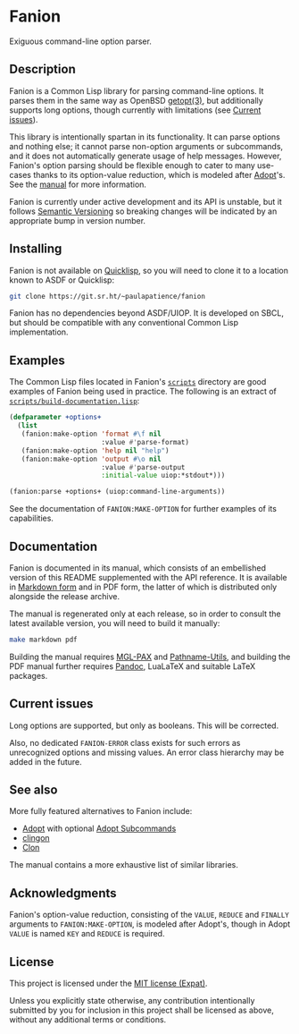 <!--
SPDX-FileCopyrightText: Copyright (c) 2023 Paul A. Patience <paul@apatience.com>
SPDX-License-Identifier: MIT
-->

# Fanion

Exiguous command-line option parser.

## Description

Fanion is a Common Lisp library for parsing command-line options.
It parses them in the same way as OpenBSD [getopt(3)][], but
additionally supports long options, though currently with limitations
(see [Current issues](#current-issues)).

This library is intentionally spartan in its functionality.
It can parse options and nothing else; it cannot parse non-option
arguments or subcommands, and it does not automatically generate usage
of help messages.
However, Fanion's option parsing should be flexible enough to cater to
many use-cases thanks to its option-value reduction, which is modeled
after [Adopt][]'s.
See the [manual](fanion.markdown) for more information.

Fanion is currently under active development and its API is unstable,
but it follows [Semantic Versioning][] so breaking changes will be
indicated by an appropriate bump in version number.

[getopt(3)]: https://man.openbsd.org/getopt.3
[Semantic Versioning]: https://semver.org/spec/v2.0.0.html

## Installing

Fanion is not available on [Quicklisp][], so you will need to clone it
to a location known to ASDF or Quicklisp:

```sh
git clone https://git.sr.ht/~paulapatience/fanion
```

Fanion has no dependencies beyond ASDF/UIOP.
It is developed on SBCL, but should be compatible with any conventional
Common Lisp implementation.

[Quicklisp]: https://www.quicklisp.org/beta/releases.html

## Examples

The Common Lisp files located in Fanion's [`scripts`](scripts) directory
are good examples of Fanion being used in practice.
The following is an extract of
[`scripts/build-documentation.lisp`](scripts/build-documentation.lisp):

```cl
(defparameter +options+
  (list
   (fanion:make-option 'format #\f nil
                       :value #'parse-format)
   (fanion:make-option 'help nil "help")
   (fanion:make-option 'output #\o nil
                       :value #'parse-output
                       :initial-value uiop:*stdout*)))

(fanion:parse +options+ (uiop:command-line-arguments))
```

See the documentation of `FANION:MAKE-OPTION` for further examples of
its capabilities.

## Documentation

Fanion is documented in its manual, which consists of an embellished
version of this README supplemented with the API reference.
It is available in [Markdown form](fanion.markdown) and in PDF form, the
latter of which is distributed only alongside the release archive.

The manual is regenerated only at each release, so in order to consult
the latest available version, you will need to build it manually:

```sh
make markdown pdf
```

Building the manual requires [MGL-PAX][] and [Pathname-Utils][], and
building the PDF manual further requires [Pandoc][], LuaLaTeX and
suitable LaTeX packages.

[MGL-PAX]: https://melisgl.github.io/mgl-pax-world/pax-manual.html
[Pathname-Utils]: https://shinmera.github.io/pathname-utils/
[Pandoc]: https://pandoc.org/

## Current issues

Long options are supported, but only as booleans.
This will be corrected.

Also, no dedicated `FANION-ERROR` class exists for such errors as
unrecognized options and missing values.
An error class hierarchy may be added in the future.

## See also

More fully featured alternatives to Fanion include:

- [Adopt][] with optional [Adopt Subcommands][]
- [clingon][]
- [Clon][]

The manual contains a more exhaustive list of similar libraries.

[Adopt]: https://docs.stevelosh.com/adopt/
[Adopt Subcommands]: https://gitlab.com/daewok/adopt-subcommands
[clingon]: https://github.com/dnaeon/clingon
[Clon]: https://www.lrde.epita.fr/~didier/software/lisp/clon.php

## Acknowledgments

Fanion's option-value reduction, consisting of the `VALUE`, `REDUCE` and
`FINALLY` arguments to `FANION:MAKE-OPTION`, is modeled after Adopt's,
though in Adopt `VALUE` is named `KEY` and `REDUCE` is required.

## License

This project is licensed under the [MIT license (Expat)](LICENSE).

Unless you explicitly state otherwise, any contribution intentionally
submitted by you for inclusion in this project shall be licensed as
above, without any additional terms or conditions.
